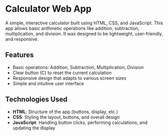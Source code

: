 # Calculator Web App

A simple, interactive calculator built using HTML, CSS, and JavaScript. This app allows basic arithmetic operations like addition, subtraction, multiplication, and division. It was designed to be lightweight, user-friendly, and responsive.

## Features

- Basic operations: Addition, Subtraction, Multiplication, Division
- Clear button (C) to reset the current calculation
- Responsive design that adapts to various screen sizes
- Simple and intuitive user interface

## Technologies Used

- **HTML**: Structure of the app (buttons, display, etc.)
- **CSS**: Styling the layout, buttons, and overall design
- **JavaScript**: Handling button clicks, performing calculations, and updating the display
